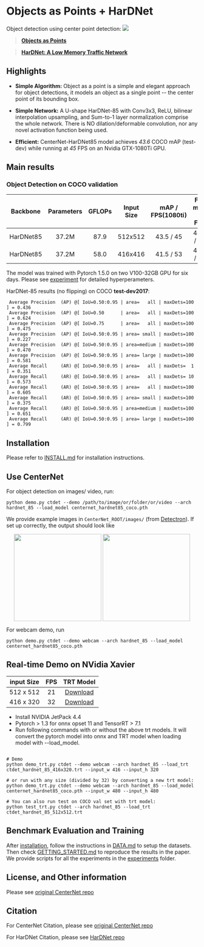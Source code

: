 # Objects as Points + HarDNet
Object detection using center point detection:
![](readme/fig2.png)
> [**Objects as Points**](http://arxiv.org/abs/1904.07850)

> [**HarDNet: A Low Memory Traffic Network**](https://arxiv.org/abs/1909.00948)



## Highlights

- **Simple Algorithm:** Object as a point is a simple and elegant approach for object detections, it models an object as a single point -- the center point of its bounding box.

- **Simple Network:** A U-shape HarDNet-85 with Conv3x3, ReLU, bilinear interpolation upsampling, and Sum-to-1 layer normalization comprise the whole network. There is NO dilation/deformable convolution, nor any novel activation function being used.

- **Efficient:** CenterNet-HarDNet85 model achieves *43.6* COCO mAP (test-dev) while running at *45* FPS on an Nvidia GTX-1080Ti GPU.


## Main results

### Object Detection on COCO validation

| Backbone     | Parameters | GFLOPs | Input Size |  mAP / FPS(1080ti) | Flip mAP / FPS| Model |
| :----------: | :--------: | :----: | :--------: | :----------------: | :-----------: | :---: |
| HarDNet85    | 37.2M      |  87.9  |  512x512   | 43.5 / 45 |  44.4 / 24   | [Download](https://ping-chao.com/hardnet/centernet_hardnet85_coco.pth) |
| HarDNet85    | 37.2M      |  58.0  |  416x416   | 41.5 / 53 |  42.5 / 31   | as above |

The model was trained with Pytorch 1.5.0 on two V100-32GB GPU for six days. Please see [experiment](experiments/ctdet_coco_hardnet85_2x.sh) for detailed hyperperameters.

HarDNet-85 results (no flipping) on COCO **test-dev2017**:
```
 Average Precision  (AP) @[ IoU=0.50:0.95 | area=   all | maxDets=100 ] = 0.436
 Average Precision  (AP) @[ IoU=0.50      | area=   all | maxDets=100 ] = 0.624
 Average Precision  (AP) @[ IoU=0.75      | area=   all | maxDets=100 ] = 0.475
 Average Precision  (AP) @[ IoU=0.50:0.95 | area= small | maxDets=100 ] = 0.227
 Average Precision  (AP) @[ IoU=0.50:0.95 | area=medium | maxDets=100 ] = 0.470
 Average Precision  (AP) @[ IoU=0.50:0.95 | area= large | maxDets=100 ] = 0.581
 Average Recall     (AR) @[ IoU=0.50:0.95 | area=   all | maxDets=  1 ] = 0.351
 Average Recall     (AR) @[ IoU=0.50:0.95 | area=   all | maxDets= 10 ] = 0.573
 Average Recall     (AR) @[ IoU=0.50:0.95 | area=   all | maxDets=100 ] = 0.605
 Average Recall     (AR) @[ IoU=0.50:0.95 | area= small | maxDets=100 ] = 0.375
 Average Recall     (AR) @[ IoU=0.50:0.95 | area=medium | maxDets=100 ] = 0.651
 Average Recall     (AR) @[ IoU=0.50:0.95 | area= large | maxDets=100 ] = 0.799
```

## Installation

Please refer to [INSTALL.md](readme/INSTALL.md) for installation instructions.

## Use CenterNet

For object detection on images/ video, run:

~~~
python demo.py ctdet --demo /path/to/image/or/folder/or/video --arch hardnet_85 --load_model centernet_hardnet85_coco.pth
~~~
We provide example images in `CenterNet_ROOT/images/` (from [Detectron](https://github.com/facebookresearch/Detectron/tree/master/demo)). If set up correctly, the output should look like

<p align="center"> <img src='readme/det1.png' align="center" height="230px"> <img src='readme/det2.png' align="center" height="230px"> </p>

For webcam demo, run     

~~~
python demo.py ctdet --demo webcam --arch hardnet_85 --load_model centernet_hardnet85_coco.pth
~~~

## Real-time Demo on NVidia Xavier

| input Size   |     FPS    |   TRT Model   |
| :----------: |  :------:  | :-----------: |
| 512 x 512    |     21     | [Download](https://ping-chao.com/hardnet/ctdet_hardnet_85_512x512.trt) |
| 416 x 320    |     32     | [Download](https://ping-chao.com/hardnet/ctdet_hardnet_85_416x320.trt) |

- Install NVIDIA JetPack 4.4
- Pytorch > 1.3 for onnx opset 11 and TensorRT > 7.1
- Run following commands with or without the above trt models. It will convert the pytorch model into onnx and TRT model when loading model with --load_model.
~~~

# Demo
python demo_trt.py ctdet --demo webcam --arch hardnet_85 --load_trt ctdet_hardnet_85_416x320.trt --input_w 416 --input_h 320

# or run with any size (divided by 32) by converting a new trt model:
python demo_trt.py ctdet --demo webcam --arch hardnet_85 --load_model centernet_hardnet85_coco.pth --input_w 480 --input_h 480

# You can also run test on COCO val set with trt model:
python test_trt.py ctdet --arch hardnet_85 --load_trt ctdet_hardnet_85_512x512.trt
~~~

## Benchmark Evaluation and Training

After [installation](readme/INSTALL.md), follow the instructions in [DATA.md](readme/DATA.md) to setup the datasets. Then check [GETTING_STARTED.md](readme/GETTING_STARTED.md) to reproduce the results in the paper.
We provide scripts for all the experiments in the [experiments](experiments) folder.


## License, and Other information

Please see [original CenterNet repo](https://github.com/xingyizhou/CenterNet)
  

## Citation

For CenterNet Citation, please see [original CenterNet repo](https://github.com/xingyizhou/CenterNet)

For HarDNet Citation, please see [HarDNet repo](https://github.com/PingoLH/Pytorch-HarDNet)
